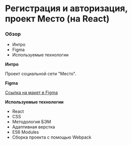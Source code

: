 # Регистрация и авторизация, проект Место (на React)

### Обзор

* Интро
* Figma
* Используемые технологии

**Интро**

Проект социальной сети "Место".

**Figma**

[Ссылка на макет в Figma](https://www.figma.com/file/5H3gsn5lIGPwzBPby9jAOo/Sprint-14-RU?node-id=0%3A1)

**Используемые технологии**

* React
* CSS
* Методология БЭМ
* Адаптивная верстка
* ES6 Modules
* Сборка проекта с помощью Webpack
